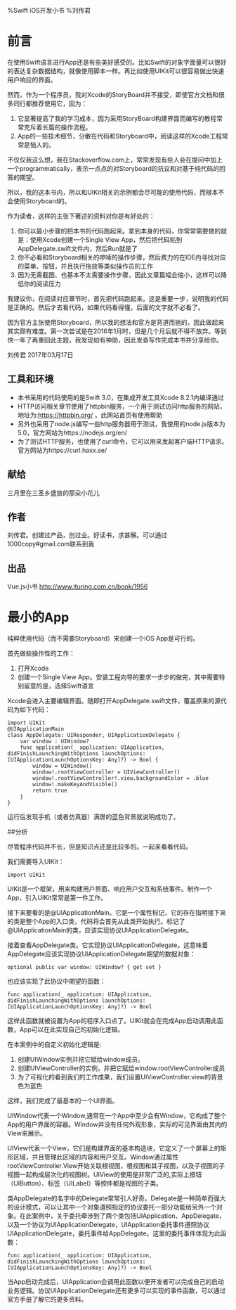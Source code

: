 %Swift iOS开发小书
%刘传君

# 前言

在使用Swift语言进行App还是有些美好感受的。比如Swift的对象字面量可以很好的表达复杂数据结构，就像使用脚本一样。再比如使用UIKit可以很容易做出快速用户响应的界面。

然而，作为一个程序员，我对Xcode的StoryBoard并不接受，即使官方文档和很多同行都推荐使用它，因为：

1. 它显著提高了我的学习成本，因为采用StoryBoard构建界面而编写的教程常常充斥着长篇的操作流程。
2. App的一些技术细节，分散在代码和Storyboard中，阅读这样的Xcode工程常常是恼人的。

不仅仅我这么想，我在Stackoverflow.com上，常常发现有些人会在提问中加上一个programmatically，表示一点点的对Storyboard的抗议和对基于纯代码的回答的期望。

所以，我的这本书内，所以和UIKit相关的示例都会尽可能的使用代码，而根本不会使用Storyboard的。

作为读者，这样的主张下著述的资料对你是有好处的：

1. 你可以最小步骤的把本书的代码跑起来。拿到本身的代码，你常常需要做的就是：使用Xcode创建一个Single View App，然后把代码贴到AppDelegate.swift文件内，然后Run就是了
2. 你不必看和Storyboard相关的啰嗦的操作步骤，然后费力的在IDE内寻找对应的菜单、按钮，并且执行拖放等类似操作员的工作
3. 因为无需截图、也基本不太需要操作步骤，因此文章篇幅会缩小，这样可以降低你的阅读压力

我建议你，在阅读对应章节时，首先把代码跑起来。这是重要一步，说明我的代码是正确的。然后才去看代码，如果代码看得懂，后面的文字就不必看了。

因为官方主张使用Storyboard，所以我的想法和官方是背道而驰的，因此做起来其实颇有难度。第一次尝试是在2016年1月时，但是几个月后就不得不放弃。等到快一年了再重回此主题，我发现如有神助，因此发奋写作完成本书并分享给你。



刘传君 
2017年03月17日 

## 工具和环境

- 本书采用的代码使用的是Swift 3.0，在集成开发工具Xcode 8.2.1内编译通过
- HTTP访问相关章节使用了httpbin服务，一个用于测试访问http服务的网站，地址为:https://httpbin.org/ ，此网站首页有使用帮助
- 另外也采用了node.js编写一些http服务器用于测试，我使用的node.js版本为5.0，官方网站为https://nodejs.org/en/
- 为了测试HTTP服务，也使用了curl命令，它可以用来发起客户端HTTP请求。官方网站为https://curl.haxx.se/

## 献给

三月里在三圣乡盛放的那朵小花儿

## 作者

刘传君。创建过产品，创过业。好读书，求甚解。可以通过1000copy#gmail.com联系到我

## 出品

Vue.js小书 http://www.ituring.com.cn/book/1956

# 最小的App

纯粹使用代码（而不需要Storyboard）来创建一个iOS App是可行的。

首先做些操作性的工作：

1. 打开Xcode
2. 创建一个Single View App。安装工程向导的要求一步步的做完，其中需要特别留意的是，选择Swift语言

Xcode会进入主要编辑界面。随即打开AppDelegate.swift文件，覆盖原来的源代码为如下代码：

    import UIKit
    @UIApplicationMain
    class AppDelegate: UIResponder, UIApplicationDelegate {
        var window : UIWindow?
        func application(_ application: UIApplication, didFinishLaunchingWithOptions launchOptions: [UIApplicationLaunchOptionsKey: Any]?) -> Bool {
            window = UIWindow()
            window!.rootViewController = UIViewController()
            window!.rootViewController!.view.backgroundColor = .blue
            window!.makeKeyAndVisible()
            return true
        }
    }

运行后发现手机（或者仿真器）满屏的蓝色背景就说明成功了。

##分析

尽管程序代码并不长，但是知识点还是比较多的。一起来看看代码。

我们需要导入UIKit：
    
    import UIKit

UIKit是一个框架，用来构建用户界面、响应用户交互和系统事件。制作一个App，引入UIKit常常是第一件工作。


接下来要看的是@UIApplicationMain。它是一个属性标记，它的存在指明接下来的类是整个App的入口类，代码将会首先从此类开始执行。标记了@UIApplicationMain的类，应该实现协议UIApplicationDelegate。

接着查看AppDelegate类。它实现协议UIApplicationDelegate。这意味着AppDelegate应该实现协议UIApplicationDelegate期望的数据对象：

    optional public var window: UIWindow? { get set }

也应该实现了此协议中期望的函数：

    func application(_ application: UIApplication, didFinishLaunchingWithOptions launchOptions: [UIApplicationLaunchOptionsKey: Any]?) -> Bool 

这样此函数就被设置为App的程序入口点了。UIKit就会在完成App启动调用此函数，App可以在此实现自己的初始化逻辑。

在本案例中的自定义初始化逻辑是:

1. 创建UIWindow实例并把它赋给window成员。
2. 创建UIViewController的实例，并把它赋给window.rootViewController成员
3. 为了可视化的看到我们的工作成果，我们设置UIViewController.view的背景色为蓝色

这样，我们完成了最基本的一个UI界面。

UIWindow代表一个Window,通常在一个App中至少会有Window，它构成了整个App的用户界面的容器。Window并没有任何外观形象，实际的可见界面由其内的View来展示。

UIView代表一个View，它们是构建界面的基本构造块，它定义了一个屏幕上的矩形区域，并且管理此区域的内容和用户交互。Window通过属性rootViewController.View开始关联根视图，根视图和其子视图，以及子视图的子视图一起构成层次化的视图树。UIView的使用是非常广泛的,实际上按钮（UIButton）、标签（UILabel）等控件都是视图的子类。

类AppDelegate的名字中的Delegate常常引人好奇。Delegate是一种简单而强大的设计模式，可以让其中一个对象遵照指定的协议委托一部分功能给另外一个对象。在此案例中，关于委托牵涉到了两个类包括UIApplication、AppDelegate，以及一个协议为UIApplicationDelegate，UIApplication委托事件遵照协议UIApplicationDelegate，委托事件给AppDelegate。这里的委托事件体现为此函数：

    func application(_ application: UIApplication, didFinishLaunchingWithOptions launchOptions: [UIApplicationLaunchOptionsKey: Any]?) -> Bool

当App启动完成后，UIApplication会调用此函数以便开发者可以完成自己的启动业务逻辑。协议UIApplicationDelegate还有更多可以实现的事件函数，可以通过官方手册了解它的更多资料。

